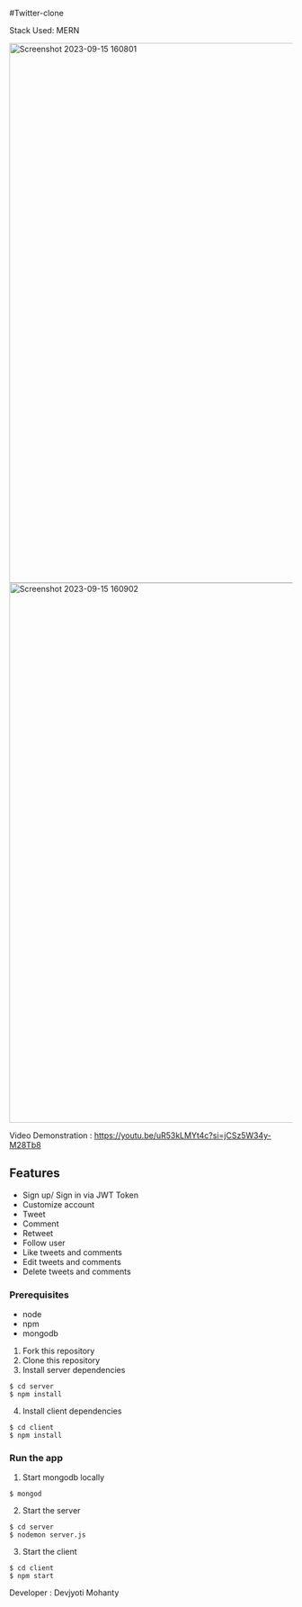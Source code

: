 #Twitter-clone

Stack Used: MERN

<img width="960" alt="Screenshot 2023-09-15 160801" src="https://github.com/Dev26112001/Twitter_Clone_2023/assets/68328634/680794ae-b205-4fcc-9085-ab235c0ce280">


<img width="960" alt="Screenshot 2023-09-15 160902" src="https://github.com/Dev26112001/Twitter_Clone_2023/assets/68328634/1d877dff-2395-406d-8576-292503f8cb53">

Video Demonstration : https://youtu.be/uR53kLMYt4c?si=jCSz5W34y-M28Tb8

## Features
- Sign up/ Sign in via JWT Token
- Customize account
- Tweet
- Comment
- Retweet
- Follow user
- Like tweets and comments
- Edit tweets and comments
- Delete tweets and comments


### Prerequisites

- node
- npm
- mongodb

1. Fork this repository
2. Clone this repository
3. Install server dependencies

```
$ cd server
$ npm install
```

4. Install client dependencies

```
$ cd client
$ npm install
```

### Run the app

1. Start mongodb locally

```
$ mongod
```

2. Start the server

```
$ cd server
$ nodemon server.js
```

3. Start the client

```
$ cd client
$ npm start
```

Developer : Devjyoti Mohanty
